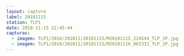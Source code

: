 ```yaml
---
layout: capture
label: 20181115
station: TLP1
date: 2018-11-15 22:45:44
capturas:
  - imagem: TLP1/2018/201811/20181115/M20181115_224544_TLP_1P.jpg
  - imagem: TLP1/2018/201811/20181115/M20181116_065332_TLP_1P.jpg
---
```

